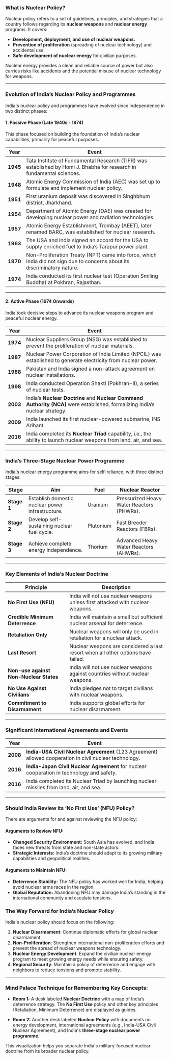 ### **What is Nuclear Policy?**

Nuclear policy refers to a set of guidelines, principles, and strategies that a country follows regarding its **nuclear weapons** and **nuclear energy** programs. It covers:
- **Development, deployment, and use of nuclear weapons.**
- **Prevention of proliferation** (spreading of nuclear technology) and accidental use.
- **Safe development of nuclear energy** for civilian purposes.

Nuclear energy provides a clean and reliable source of power but also carries risks like accidents and the potential misuse of nuclear technology for weapons.

---

### **Evolution of India’s Nuclear Policy and Programmes**

India's nuclear policy and programmes have evolved since independence in two distinct phases:

#### 1. **Passive Phase (Late 1940s - 1974)**
This phase focused on building the foundation of India’s nuclear capabilities, primarily for peaceful purposes.

| Year  | Event |
|-------|-------|
| **1945** | Tata Institute of Fundamental Research (TIFR) was established by Homi J. Bhabha for research in fundamental sciences. |
| **1948** | Atomic Energy Commission of India (AEC) was set up to formulate and implement nuclear policy. |
| **1951** | First uranium deposit was discovered in Singhbhum district, Jharkhand. |
| **1954** | Department of Atomic Energy (DAE) was created for developing nuclear power and radiation technologies. |
| **1957** | Atomic Energy Establishment, Trombay (AEET), later renamed BARC, was established for nuclear research. |
| **1963** | The USA and India signed an accord for the USA to supply enriched fuel to India’s Tarapur power plant. |
| **1970** | Non-Proliferation Treaty (NPT) came into force, which India did not sign due to concerns about its discriminatory nature. |
| **1974** | India conducted its first nuclear test (Operation Smiling Buddha) at Pokhran, Rajasthan. |

---

#### 2. **Active Phase (1974 Onwards)**
India took decisive steps to advance its nuclear weapons program and peaceful nuclear energy.

| Year  | Event |
|-------|-------|
| **1974** | Nuclear Suppliers Group (NSG) was established to prevent the proliferation of nuclear materials. |
| **1987** | Nuclear Power Corporation of India Limited (NPCIL) was established to generate electricity from nuclear power. |
| **1988** | Pakistan and India signed a non-attack agreement on nuclear installations. |
| **1998** | India conducted Operation Shakti (Pokhran-II), a series of nuclear tests. |
| **2003** | India’s **Nuclear Doctrine** and **Nuclear Command Authority (NCA)** were established, formalizing India’s nuclear strategy. |
| **2009** | India launched its first nuclear-powered submarine, INS Arihant. |
| **2016** | India completed its **Nuclear Triad** capability, i.e., the ability to launch nuclear weapons from land, air, and sea. |

---

### **India’s Three-Stage Nuclear Power Programme**

India's nuclear energy programme aims for self-reliance, with three distinct stages:

| **Stage** | **Aim** | **Fuel** | **Nuclear Reactor** |
|-----------|---------|----------|---------------------|
| **Stage 1** | Establish domestic nuclear power infrastructure. | Uranium | Pressurized Heavy Water Reactors (PHWRs). |
| **Stage 2** | Develop self-sustaining nuclear fuel cycle. | Plutonium | Fast Breeder Reactors (FBRs). |
| **Stage 3** | Achieve complete energy independence. | Thorium | Advanced Heavy Water Reactors (AHWRs). |

---

### **Key Elements of India’s Nuclear Doctrine**

| **Principle**                        | **Description**                                                                 |
|--------------------------------------|---------------------------------------------------------------------------------|
| **No First Use (NFU)**               | India will not use nuclear weapons unless first attacked with nuclear weapons.   |
| **Credible Minimum Deterrence**      | India will maintain a small but sufficient nuclear arsenal for deterrence.       |
| **Retaliation Only**                 | Nuclear weapons will only be used in retaliation for a nuclear attack.           |
| **Last Resort**                      | Nuclear weapons are considered a last resort when all other options have failed. |
| **Non-use against Non-Nuclear States** | India will not use nuclear weapons against countries without nuclear weapons.    |
| **No Use Against Civilians**         | India pledges not to target civilians with nuclear weapons.                      |
| **Commitment to Disarmament**        | India supports global efforts for nuclear disarmament.                           |

---

### **Significant International Agreements and Events**

| **Year** | **Event** |
|----------|-----------|
| **2008** | **India-USA Civil Nuclear Agreement** (123 Agreement) allowed cooperation in civil nuclear technology. |
| **2016** | **India-Japan Civil Nuclear Agreement** for nuclear cooperation in technology and safety. |
| **2016** | India completed its Nuclear Triad by launching nuclear missiles from land, air, and sea. |

---

### **Should India Review its ‘No First Use’ (NFU) Policy?**

There are arguments for and against reviewing the NFU policy:

#### **Arguments to Review NFU:**
- **Changed Security Environment:** South Asia has evolved, and India faces new threats from state and non-state actors.
- **Strategic Interests:** India’s doctrine should adapt to its growing military capabilities and geopolitical realities.

#### **Arguments to Maintain NFU:**
- **Deterrence Stability:** The NFU policy has worked well for India, helping avoid nuclear arms races in the region.
- **Global Reputation:** Abandoning NFU may damage India’s standing in the international community and escalate tensions.

### **The Way Forward for India’s Nuclear Policy**

India's nuclear policy should focus on the following:

1. **Nuclear Disarmament**: Continue diplomatic efforts for global nuclear disarmament.
2. **Non-Proliferation**: Strengthen international non-proliferation efforts and prevent the spread of nuclear weapons technology.
3. **Nuclear Energy Development**: Expand the civilian nuclear energy program to meet growing energy needs while ensuring safety.
4. **Regional Security**: Maintain a policy of deterrence and engage with neighbors to reduce tensions and promote stability.

---

### **Mind Palace Technique for Remembering Key Concepts:**

- **Room 1:** A desk labeled **Nuclear Doctrine** with a map of India’s deterrence strategy. The **No First Use** policy and other key principles (Retaliation, Minimum Deterrence) are displayed as guides.
  
- **Room 2:** Another desk labeled **Nuclear Policy** with documents on energy development, international agreements (e.g., India-USA Civil Nuclear Agreement), and India's **three-stage nuclear power programme**.

This visualization helps you separate India's military-focused nuclear doctrine from its broader nuclear policy.
